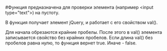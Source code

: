 #Функция предназначена для проверки элемента (например &lt;input type="text"&gt;) на пустоту.

В функция получает элемент jQuery, и работает с его свойством val().

Для начала обрезаются крайние пробелы.
После этого в val() элемента записывается свойство без крайних пробелов.
Если длина val() без пробелов равна нулю, то функция вернет true. Иначе - false.